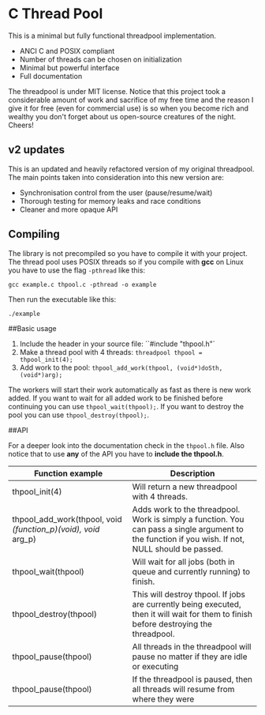 # C Thread Pool

This is a minimal but fully functional threadpool implementation.

  * ANCI C and POSIX compliant
  * Number of threads can be chosen on initialization
  * Minimal but powerful interface
  * Full documentation

The threadpool is under MIT license. Notice that this project took a considerable amount of work and sacrifice of my free time and the reason I give it for free (even for commercial use) is so when you become rich and wealthy you don't forget about us open-source creatures of the night. Cheers!


## v2 updates

This is an updated and heavily refactored version of my original threadpool. The main points taken into consideration into this new version are:

  * Synchronisation control from the user (pause/resume/wait)
  * Thorough testing for memory leaks and race conditions
  * Cleaner and more opaque API


## Compiling

The library is not precompiled so you have to compile it with your project. The thread pool
uses POSIX threads so if you compile with **gcc** on Linux you have to use the flag `-pthread` like this:

    gcc example.c thpool.c -pthread -o example


Then run the executable like this:

    ./example


##Basic usage

1. Include the header in your source file: ``#include "thpool.h"`
2. Make a thread pool with 4 threads: `threadpool thpool = thpool_init(4);`
3. Add work to the pool: `thpool_add_work(thpool, (void*)doSth, (void*)arg);`

The workers will start their work automatically as fast as there is new work
added. If you want to wait for all added work to be finished before continuing
you can use `thpool_wait(thpool);`. If you want to destroy the pool you can use
`thpool_destroy(thpool);`.



##API

For a deeper look into the documentation check in the `thpool.h` file. Also notice that to use **any** of the API you have to **include the thpool.h**.

| Function example                                  | Description                   |
|---------------------------------------------------|-------------------------------|
| thpool_init(4)                                    | Will return a new threadpool with 4 threads.         |
| thpool_add_work(thpool, void *(*function_p)(void*), void* arg_p) | Adds work to the threadpool. Work is simply a function. You can pass a single argument to the function if you wish. If not, NULL should be passed. |
| thpool_wait(thpool)                               | Will wait for all jobs (both in queue and currently running) to finish.    |
| thpool_destroy(thpool)                            | This will destroy thpool. If jobs are currently being executed, then it will wait for them to finish before destroying the threadpool. |
| thpool_pause(thpool)                              | All threads in the threadpool will pause no matter if they are idle or executing |
| thpool_pause(thpool)                              | If the threadpool is paused, then all threads will resume from where they were |
